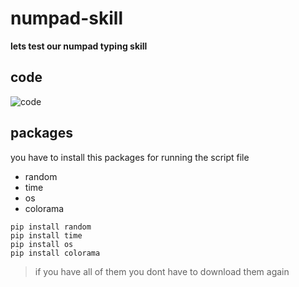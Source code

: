 # numpad-skill
**lets test our numpad typing skill**
## code
![code](https://raw.githubusercontent.com/amirsamgoharpay/numpad-skill/main/numpad.png)
## packages
you have to install this packages for running the script file
- random
- time
- os
- colorama
```shell
pip install random 
pip install time
pip install os
pip install colorama
```
> if you have all of them you dont have to download them again


